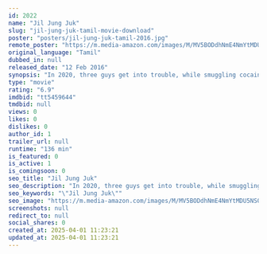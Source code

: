 ```yaml
---
id: 2022
name: "Jil Jung Juk"
slug: "jil-jung-juk-tamil-movie-download"
poster: "posters/jil-jung-juk-tamil-2016.jpg"
remote_poster: "https://m.media-amazon.com/images/M/MV5BODdhNmE4NmYtMDU5NS00YTFjLWEwNWUtZDhhMWI2ZmQzZWFhXkEyXkFqcGdeQXVyMTEzNzg0Mjkx._V1_SX300.jpg"
original_language: "Tamil"
dubbed_in: null
released_date: "12 Feb 2016"
synopsis: "In 2020, three guys get into trouble, while smuggling cocaine."
type: "movie"
rating: "6.9"
imdbid: "tt5459644"
tmdbid: null
views: 0
likes: 0
dislikes: 0
author_id: 1
trailer_url: null
runtime: "136 min"
is_featured: 0
is_active: 1
is_comingsoon: 0
seo_title: "Jil Jung Juk"
seo_description: "In 2020, three guys get into trouble, while smuggling cocaine."
seo_keywords: "\"Jil Jung Juk\""
seo_image: "https://m.media-amazon.com/images/M/MV5BODdhNmE4NmYtMDU5NS00YTFjLWEwNWUtZDhhMWI2ZmQzZWFhXkEyXkFqcGdeQXVyMTEzNzg0Mjkx._V1_SX300.jpg"
screenshots: null
redirect_to: null
social_shares: 0
created_at: 2025-04-01 11:23:21
updated_at: 2025-04-01 11:23:21
---
```


